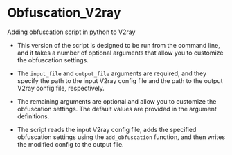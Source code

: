 # Obfuscation_V2ray
Adding obfuscation script in python to V2ray

- This version of the script is designed to be run from the command line, and it takes a number of optional arguments that allow you to customize the obfuscation settings.
<!--more-->


- The `input_file` and `output_file` arguments are required, and they specify the path to the input V2ray config file and the path to the output V2ray config file, respectively.
<!--more-->


- The remaining arguments are optional and allow you to customize the obfuscation settings. The default values are provided in the argument definitions.
<!--more-->


- The script reads the input V2ray config file, adds the specified obfuscation settings using the `add_obfuscation` function, and then writes the modified config to the output file.

